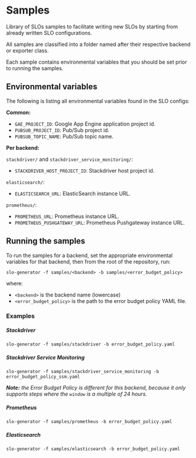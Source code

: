 # Samples

Library of SLOs samples to facilitate writing new SLOs by starting from already
written SLO configurations.

All samples are classified into a folder named after their respective backend
or exporter class.

Each sample contains environmental variables that you should be set prior to
running the samples.

## Environmental variables
The following is listing all environmental variables found in the SLO configs:

**Common:**
- `GAE_PROJECT_ID`: Google App Engine application project id.
- `PUBSUB_PROJECT_ID`: Pub/Sub project id.
- `PUBSUB_TOPIC_NAME`: Pub/Sub topic name.

**Per backend:**

`stackdriver/` and `stackdriver_service_monitoring/`:
  - `STACKDRIVER_HOST_PROJECT_ID`: Stackdriver host project id.

`elasticsearch/`:
  - `ELASTICSEARCH_URL`: ElasticSearch instance URL.

`prometheus/`:
  - `PROMETHEUS_URL`: Prometheus instance URL.
  - `PROMETHEUS_PUSHGATEWAY_URL`: Prometheus Pushgateway instance URL.

## Running the samples

To run the samples for a backend, set the appropriate environmental variables
for that backend, then from the root of the repository, run:

```
slo-generator -f samples/<backend> -b samples/<error_budget_policy>
```

where:
* `<backend>` is the backend name (lowercase)
* `<error_budget_policy>` is the path to the error budget policy YAML file.


### Examples
##### Stackdriver
```
slo-generator -f samples/stackdriver -b error_budget_policy.yaml
```

##### Stackdriver Service Monitoring
```
slo-generator -f samples/stackdriver_service_monitoring -b error_budget_policy_ssm.yaml
```

***Note:*** *the Error Budget Policy is different for this backend, because it only
supports steps where the `window` is a multiple of 24 hours.*

##### Prometheus
```
slo-generator -f samples/prometheus -b error_budget_policy.yaml
```

##### Elasticsearch
```
slo-generator -f samples/elasticsearch -b error_budget_policy.yaml
```
